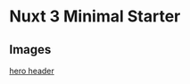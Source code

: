 # Nuxt 3 Minimal Starter

## Images

[hero header](https://www.pexels.com/photo/back-to-school-flatlay-5088007/)
